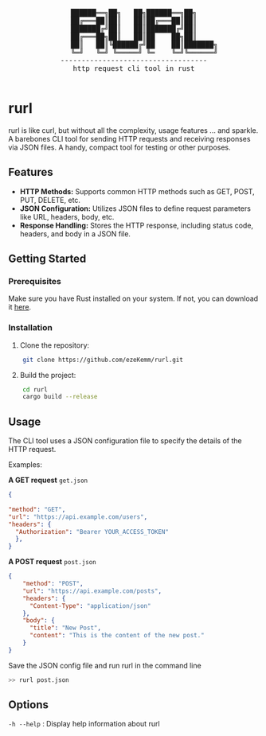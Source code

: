 <div align="center">
<pre>
██████══╗██╗   ██╗██████══╗██╗
██╔═══██║██║   ██║██╔═══██║██║
███████╔╝██║   ██║███████╔╝██║
██╔═══██╗██║   ██║██    ██╗██║
     ██║   ██║╚██████╔╝██    ██║███████╗
     ╚═╝   ╚═╝ ╚═════╝ ╚═    ╚═╝╚══════╝
-----------------------------------
http request cli tool in rust

</pre>
<!-- [![License: MIT](https://img.shields.io/badge/License-MIT-yellow.svg)](https://opensource.org/licenses/MIT) -->
</div>

# rurl

rurl is like curl, but without all the complexity, usage features ... and sparkle. A barebones CLI tool for sending HTTP requests and receiving responses via JSON files. A handy, compact tool for testing or other purposes.

## Features

- **HTTP Methods:** Supports common HTTP methods such as GET, POST, PUT, DELETE, etc.
- **JSON Configuration:** Utilizes JSON files to define request parameters like URL, headers, body, etc.
- **Response Handling:** Stores the HTTP response, including status code, headers, and body in a JSON file.
<!-- - **Multiple Requests:** Allows executing multiple requests sequentially from a single configuration file. -->

## Getting Started

### Prerequisites

Make sure you have Rust installed on your system. If not, you can download it [here](https://www.rust-lang.org/).

### Installation

1. Clone the repository:

```bash
    git clone https://github.com/ezeKemm/rurl.git
```

2. Build the project:
```bash
    cd rurl
    cargo build --release
```

## Usage

The CLI tool uses a JSON configuration file to specify the details of the HTTP request.

Examples:

**A GET request** `get.json`
```json
{
   
"method": "GET",
"url": "https://api.example.com/users",
"headers": {
  "Authorization": "Bearer YOUR_ACCESS_TOKEN"
  },
}
```

**A POST request** `post.json`
```json
{
    "method": "POST",
    "url": "https://api.example.com/posts",
    "headers": {
      "Content-Type": "application/json"
    },
    "body": {
      "title": "New Post",
      "content": "This is the content of the new post."
    }
}
```

Save the JSON config file and run rurl in the command line

```bash
>> rurl post.json
```

## Options

`-h --help` : Display help information about rurl
